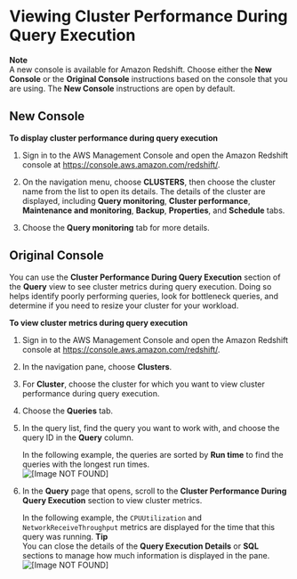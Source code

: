 # Viewing Cluster Performance During Query Execution<a name="performance-metrics-query-cluster"></a>

**Note**  
A new console is available for Amazon Redshift\. Choose either the **New Console** or the **Original Console** instructions based on the console that you are using\. The **New Console** instructions are open by default\.

## New Console<a name="cluster-query-metrics"></a>

**To display cluster performance during query execution**

1. Sign in to the AWS Management Console and open the Amazon Redshift console at [https://console\.aws\.amazon\.com/redshift/](https://console.aws.amazon.com/redshift/)\.

1. On the navigation menu, choose **CLUSTERS**, then choose the cluster name from the list to open its details\. The details of the cluster are displayed, including **Query monitoring**, **Cluster performance**, **Maintenance and monitoring**, **Backup**, **Properties**, and **Schedule** tabs\.

1. Choose the **Query monitoring** tab for more details\. 

## Original Console<a name="cluster-query-metrics-originalconsole"></a>

You can use the **Cluster Performance During Query Execution** section of the **Query** view to see cluster metrics during query execution\. Doing so helps identify poorly performing queries, look for bottleneck queries, and determine if you need to resize your cluster for your workload\.

**To view cluster metrics during query execution**

1. Sign in to the AWS Management Console and open the Amazon Redshift console at [https://console\.aws\.amazon\.com/redshift/](https://console.aws.amazon.com/redshift/)\.

1. In the navigation pane, choose **Clusters**\.

1. For **Cluster**, choose the cluster for which you want to view cluster performance during query execution\.

1. Choose the **Queries** tab\.

1. In the query list, find the query you want to work with, and choose the query ID in the **Query** column\.

   In the following example, the queries are sorted by **Run time** to find the queries with the longest run times\.   
![\[Image NOT FOUND\]](http://docs.aws.amazon.com/redshift/latest/mgmt/images/cluster-queries-list.png)

1. In the **Query** page that opens, scroll to the **Cluster Performance During Query Execution** section to view cluster metrics\.

   In the following example, the `CPUUtilization` and `NetworkReceiveThroughput` metrics are displayed for the time that this query was running\.
**Tip**  
You can close the details of the **Query Execution Details** or **SQL** sections to manage how much information is displayed in the pane\.  
![\[Image NOT FOUND\]](http://docs.aws.amazon.com/redshift/latest/mgmt/images/cm-metrics-100.png)